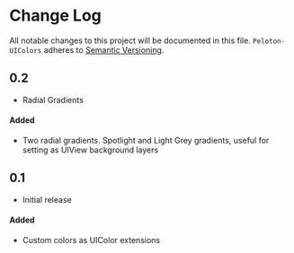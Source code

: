 # Change Log
All notable changes to this project will be documented in this file.
`Peloton-UIColors` adheres to [Semantic Versioning](http://semver.org/).

## 0.2

- Radial Gradients

#### Added
- Two radial gradients. Spotlight and Light Grey gradients, useful for
  setting as UIView background layers

## 0.1

- Initial release

#### Added
- Custom colors as UIColor extensions
